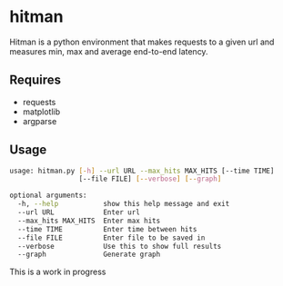 # hitman
Hitman is a python environment that makes requests to a given url and measures min, max and average end-to-end latency.

## Requires
* requests
* matplotlib
* argparse

## Usage
```sh
usage: hitman.py [-h] --url URL --max_hits MAX_HITS [--time TIME]
                 [--file FILE] [--verbose] [--graph]

optional arguments:
  -h, --help           show this help message and exit
  --url URL            Enter url
  --max_hits MAX_HITS  Enter max hits
  --time TIME          Enter time between hits
  --file FILE          Enter file to be saved in
  --verbose            Use this to show full results
  --graph              Generate graph

```
This is a work in progress

